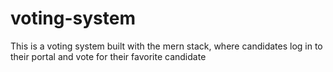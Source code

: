 # voting-system
This is a voting system built with the mern stack, where candidates log in to their portal and vote for their favorite candidate 
